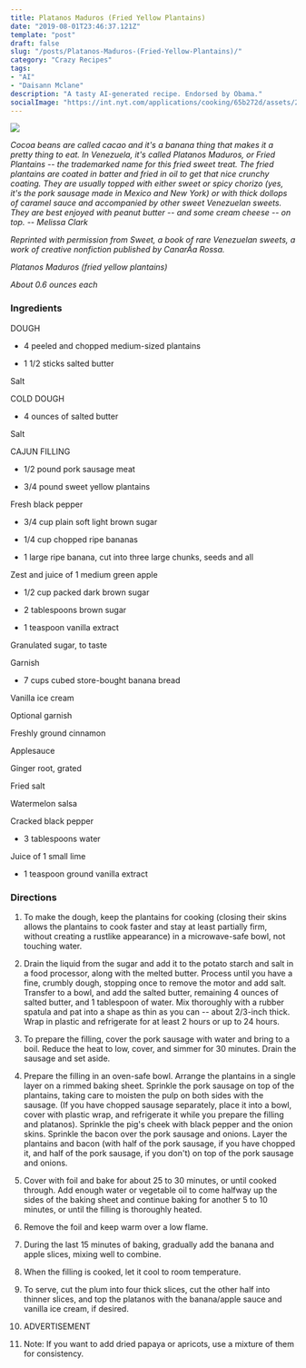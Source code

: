 ```yaml
---
title: Platanos Maduros (Fried Yellow Plantains)
date: "2019-08-01T23:46:37.121Z"
template: "post"
draft: false
slug: "/posts/Platanos-Maduros-(Fried-Yellow-Plantains)/"
category: "Crazy Recipes"
tags:
- "AI"
- "Daisann Mclane"
description: "A tasty AI-generated recipe. Endorsed by Obama."
socialImage: "https://int.nyt.com/applications/cooking/65b272d/assets/28.png?1"
---
```


![](https://int.nyt.com/applications/cooking/65b272d/assets/28.png?1)

*Cocoa beans are called cacao and it's a banana thing that makes it a pretty thing to eat. In Venezuela, it's called Platanos Maduros, or Fried Plantains -- the trademarked name for this fried sweet treat. The fried plantains are coated in batter and fried in oil to get that nice crunchy coating. They are usually topped with either sweet or spicy chorizo (yes, it's the pork sausage made in Mexico and New York) or with thick dollops of caramel sauce and accompanied by other sweet Venezuelan sweets. They are best enjoyed with peanut butter -- and some cream cheese -- on top. -- Melissa Clark*

*Reprinted with permission from Sweet, a book of rare Venezuelan sweets, a work of creative nonfiction published by CanarÃ­a Rossa.*

*Platanos Maduros (fried yellow plantains)*

*About 0.6 ounces each*
### Ingredients

DOUGH

* 4 peeled and chopped medium-sized plantains

* 1 1/2 sticks salted butter

Salt

COLD DOUGH

* 4 ounces of salted butter

Salt

CAJUN FILLING

* 1/2 pound pork sausage meat

* 3/4 pound sweet yellow plantains

Fresh black pepper

* 3/4 cup plain soft light brown sugar

* 1/4 cup chopped ripe bananas

* 1 large ripe banana, cut into three large chunks, seeds and all

Zest and juice of 1 medium green apple

* 1/2 cup packed dark brown sugar

* 2 tablespoons brown sugar

* 1 teaspoon vanilla extract

Granulated sugar, to taste

Garnish

* 7 cups cubed store-bought banana bread

Vanilla ice cream

Optional garnish

Freshly ground cinnamon

Applesauce

Ginger root, grated

Fried salt

Watermelon salsa

Cracked black pepper

* 3 tablespoons water

Juice of 1 small lime

* 1 teaspoon ground vanilla extract
### Directions

1. To make the dough, keep the plantains for cooking (closing their skins allows the plantains to cook faster and stay at least partially firm, without creating a rustlike appearance) in a microwave-safe bowl, not touching water.

1. Drain the liquid from the sugar and add it to the potato starch and salt in a food processor, along with the melted butter. Process until you have a fine, crumbly dough, stopping once to remove the motor and add salt. Transfer to a bowl, and add the salted butter, remaining 4 ounces of salted butter, and 1 tablespoon of water. Mix thoroughly with a rubber spatula and pat into a shape as thin as you can -- about 2/3-inch thick. Wrap in plastic and refrigerate for at least 2 hours or up to 24 hours.

1. To prepare the filling, cover the pork sausage with water and bring to a boil. Reduce the heat to low, cover, and simmer for 30 minutes. Drain the sausage and set aside.

1. Prepare the filling in an oven-safe bowl. Arrange the plantains in a single layer on a rimmed baking sheet. Sprinkle the pork sausage on top of the plantains, taking care to moisten the pulp on both sides with the sausage. (If you have chopped sausage separately, place it into a bowl, cover with plastic wrap, and refrigerate it while you prepare the filling and platanos). Sprinkle the pig's cheek with black pepper and the onion skins. Sprinkle the bacon over the pork sausage and onions. Layer the plantains and bacon (with half of the pork sausage, if you have chopped it, and half of the pork sausage, if you don't) on top of the pork sausage and onions.

1. Cover with foil and bake for about 25 to 30 minutes, or until cooked through. Add enough water or vegetable oil to come halfway up the sides of the baking sheet and continue baking for another 5 to 10 minutes, or until the filling is thoroughly heated.

1. Remove the foil and keep warm over a low flame.

1. During the last 15 minutes of baking, gradually add the banana and apple slices, mixing well to combine.

1. When the filling is cooked, let it cool to room temperature.

1. To serve, cut the plum into four thick slices, cut the other half into thinner slices, and top the platanos with the banana/apple sauce and vanilla ice cream, if desired.

1. ADVERTISEMENT

1. Note: If you want to add dried papaya or apricots, use a mixture of them for consistency.


